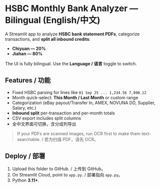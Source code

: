 # HSBC Monthly Bank Analyzer — Bilingual (English/中文)

A Streamlit app to analyze **HSBC bank statement PDFs**, categorize transactions, and **split all inbound credits**:
- **Chiyuan — 20%**
- **Jiahan — 80%**

The UI is fully bilingual. Use the **Language / 语言** toggle to switch.

## Features / 功能
- Fixed HSBC parsing for lines like `01 Sep 25 ... 1,234.56 7,890.12`
- Month quick-select: **This Month / Last Month** or custom range
- Categorization (eBay payout/Transfer In, AMEX, NOVUNA DD, Supplier, Salary, etc.)
- **Inbound split** per-transaction and per-month totals
- CSV export includes split columns
- 全中文界面可切换，含分成列导出

> If your PDFs are scanned images, run OCR first to make them text-searchable. / 若为扫描 PDF，请先 OCR。

## Deploy / 部署
1. Upload this folder to GitHub. / 上传到 GitHub。
2. On Streamlit Cloud, point to `app.py`. / 部署指向 `app.py`。
3. Python **3.11+**.

